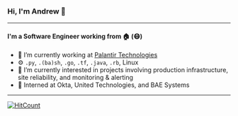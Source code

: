 ### Hi, I'm Andrew 👋
---
#### I'm a Software Engineer working from 🏠 (😷)

- 🔭 I’m currently working at [Palantir Technologies](https://www.palantir.com/)
- ⚙️ `.py`, `.(ba)sh`, `.go`, `.tf`, `.java`, `.rb`, Linux
- 🌱 I’m currently interested in projects involving production infrastructure, site reliability, and monitoring & alerting
- 🐣 Interned at Okta, United Technologies, and BAE Systems

---

[![HitCount](http://hits.dwyl.com/astpierre/astpierre.svg)](http://hits.dwyl.com/astpierre/astpierre)
